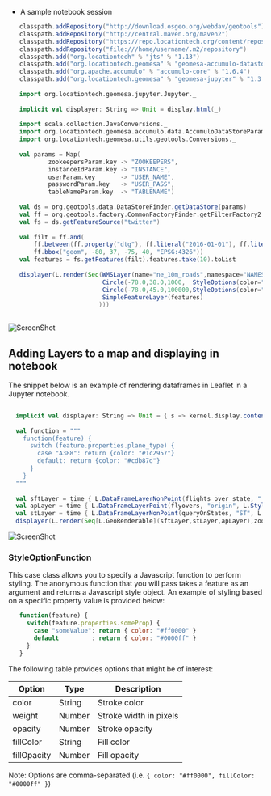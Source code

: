 * A sample notebook session

```scala
   classpath.addRepository("http://download.osgeo.org/webdav/geotools")
   classpath.addRepository("http://central.maven.org/maven2")
   classpath.addRepository("https://repo.locationtech.org/content/repositories/geomesa-releases")
   classpath.addRepository("file:///home/username/.m2/repository")
   classpath.add("org.locationtech" % "jts" % "1.13")
   classpath.add("org.locationtech.geomesa" % "geomesa-accumulo-datastore" % "1.3.0")
   classpath.add("org.apache.accumulo" % "accumulo-core" % "1.6.4")
   classpath.add("org.locationtech.geomesa" % "geomesa-jupyter" % "1.3.0")
   
   import org.locationtech.geomesa.jupyter.Jupyter._
   
   implicit val displayer: String => Unit = display.html(_)
   
   import scala.collection.JavaConversions._
   import org.locationtech.geomesa.accumulo.data.AccumuloDataStoreParams._
   import org.locationtech.geomesa.utils.geotools.Conversions._
   
   val params = Map(
           zookeepersParam.key -> "ZOOKEEPERS",
           instanceIdParam.key -> "INSTANCE",
           userParam.key       -> "USER_NAME",
           passwordParam.key   -> "USER_PASS",
           tableNameParam.key  -> "TABLENAME")
   
   val ds = org.geotools.data.DataStoreFinder.getDataStore(params)
   val ff = org.geotools.factory.CommonFactoryFinder.getFilterFactory2
   val fs = ds.getFeatureSource("twitter")
   
   val filt = ff.and(
       ff.between(ff.property("dtg"), ff.literal("2016-01-01"), ff.literal("2016-05-01")), 
       ff.bbox("geom", -80, 37, -75, 40, "EPSG:4326"))
   val features = fs.getFeatures(filt).features.take(10).toList
   
   displayer(L.render(Seq(WMSLayer(name="ne_10m_roads",namespace="NAMESPACE"),
                          Circle(-78.0,38.0,1000,  StyleOptions(color="yellow",fillColor="#63A",fillOpacity=0.5)),
                          Circle(-78.0,45.0,100000,StyleOptions(color="#0A5" ,fillColor="#63A",fillOpacity=0.5)),
                          SimpleFeatureLayer(features)
                         )))
   

```

![ScreenShot](assets/Jupyter.png)

## Adding Layers to a map and displaying in notebook

The snippet below is an example of rendering dataframes in Leaflet in a Jupyter notebook.

```scala

  implicit val displayer: String => Unit = { s => kernel.display.content("text/html", s) }
  
  val function = """
    function(feature) {
      switch (feature.properties.plane_type) {
        case "A388": return {color: "#1c2957"}
        default: return {color: "#cdb87d"}
      }
    }
  """
  
  val sftLayer = time { L.DataFrameLayerNonPoint(flights_over_state, "__fid__", L.StyleOptionFunction(function)) }
  val apLayer = time { L.DataFrameLayerPoint(flyovers, "origin", L.StyleOptions(color="#1c2957", fillColor="#cdb87d"), 2.5) }
  val stLayer = time { L.DataFrameLayerNonPoint(queryOnStates, "ST", L.StyleOptions(color="#1c2957", fillColor="#cdb87d", fillOpacity= 0.45)) }
  displayer(L.render(Seq[L.GeoRenderable](sftLayer,stLayer,apLayer),zoom = 1, path = "path/to/files"))
```

![ScreenShot](assets/Leaflet.png)

### StyleOptionFunction
This case class allows you to specify a Javascript function to perform styling. The anonymous function
that you will pass takes a feature as an argument and returns a Javascript style object. An example of styling
based on a specific property value is provided below:

```javascript
   function(feature) { 
     switch(feature.properties.someProp) {
       case "someValue": return { color: "#ff0000" }
       default         : return { color: "#0000ff" }
     }
   }
```

The following table provides options that might be of interest:


| Option       | Type        | Description            |
| ------------ | ----------- | ---------------------- |
| color        | String      | Stroke color           |
| weight       | Number      | Stroke width in pixels |
| opacity      | Number      | Stroke opacity         |
| fillColor    | String      | Fill color             |
| fillOpacity  | Number      | Fill opacity           |
 
Note: Options are comma-separated (i.e. ```{ color: "#ff0000", fillColor: "#0000ff" }```)
